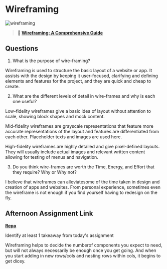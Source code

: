 # Wireframing

![wireframing](https://bcw.blob.core.windows.net/public/img/courses/2293087935019893)

> **📖 [Wireframing: A Comprehensive Guide](https://codeworksacademy.com/fs-student-guide/resources/wk1/06-Wireframing)**

## Questions

1. What is the purpose of wire-framing?

Wireframing is used to structure the basic layout of a website or app. It assists with the design by keeping it user-focused, clarifying and defining elements and features for the project, and they are quick and cheap to create.

2. What are the different levels of detail in wire-frames and why is each one useful?

Low-fidelity wireframes give a basic idea of layout without attention to scale, showing block shapes and mock content.

Mid-fidelity wireframes are grayscale representations that feature more accurate representations of the layout and features are differentiated from each other. Placeholder texts and images are used here. 

High-fidelity wireframes are highly detailed and give pixel-defined layouts.  They will  usually include actual images and relevant written content allowing for testing of menus and navigation.

3. Do you think wire-frames are worth the Time, Energy, and Effort that they require? Why or Why not?

I believe that wireframes can alleviatesome of the time taken in design and creation of apps and websites.  From personal experience, sometimes even the wireframe is not enough if  you  find yourself having to redesign on the fly.

## Afternoon Assignment Link

**[Repo](https://github.com/ScottTLyman/clonesiteDen)**

Identify at least 1 takeaway from today's assignment

Wireframing helps to decide the numberof components you  expect to need, but will not always necessarily be enough once you get going.  And when you start adding in new rows/cols and nesting rows within cols, it begins to get dicey.